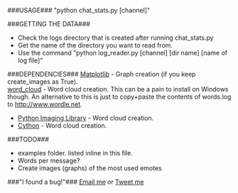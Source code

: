 ###USAGE###
"python chat_stats.py [channel]"

###GETTING THE DATA###
* Check the logs directory that is created after running chat_stats.py 
* Get the name of the directory you want to read from.  
* Use the command "python log_reader.py [channel] [dir name] [name of log file]"  

###DEPENDENCIES###
[Matplotlib](http://matplotlib.org/downloads.html) - Graph creation (if you keep create_images as True).  
[word_cloud](https://github.com/amueller/word_cloud) - Word cloud creation. This can be a pain to install on Windows though. An alternative to this is just to copy+paste the contents of words.log to http://www.wordle.net.  
* [Python Imaging Library](http://www.pythonware.com/products/pil/) - Word cloud creation.  
* [Cython](http://cython.org/#download) - Word cloud creation.  

###TODO###
* examples folder. listed inline in this file.
* Words per message?  
* Create images (graphs) of the most used emotes

###"I found a bug!"###
[Email me](mailto:popcorncolonel@gmail.com) or [Tweet me](http://twitter.com/popcorncolonel)

